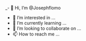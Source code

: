_- 👋 Hi, I’m @Josephflomo
- 👀 I’m interested in ...
- 🌱 I’m currently learning ...
- 💞️ I’m looking to collaborate on ...
- 📫 How to reach me ...

<!---
Josephflomo/Josephflomo is a ✨ special ✨ repository because its `README.md` (this file) appears on your GitHub profile.
You can click the Preview link to take a look at your changes.
--->
